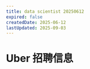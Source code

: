 ```yaml
---
title: data scientist 20250612
expired: false
createdDate: 2025-06-12
lastUpdated: 2025-09-03
---
```


# Uber 招聘信息

<JobPostingTable job-posting-json-path="uber/data/data-scientist-20250612.json" />
